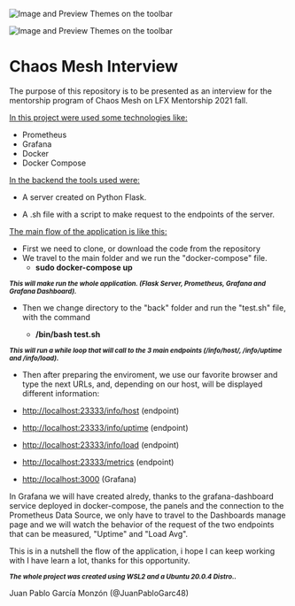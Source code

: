 
![Image and Preview Themes on the toolbar](https://cdn-images-1.medium.com/fit/t/1600/480/0*W_0hjvwqxUuWvosc) 

![Image and Preview Themes on the toolbar](https://encrypted-tbn0.gstatic.com/images?q=tbn:ANd9GcSFYNjfqzX8R4mlKur-K_NLR5BPxKX6gkf7rvbR8mQ4Cv8Fw-M3wgdgbYIL2KCGesyelvM&usqp=CAU)   
# Chaos Mesh Interview
The purpose of this repository is to be presented as an interview for the mentorship program of Chaos Mesh on LFX Mentorship 2021 fall. 


<u>In this project were used some technologies like:</u> 
* Prometheus 
* Grafana
* Docker
* Docker Compose 

<u>In the backend the tools used were:</u>
* A server created on Python Flask.

* A .sh file with a script to make request to the endpoints of the server. 

<u>The main flow of the application is like this:</u>
* First we need to clone, or download the code from the repository
* We travel to the main folder and we run the "docker-compose" file.
    * **sudo docker-compose up**

***<small>This will make run the whole application. (Flask Server, Prometheus, Grafana and Grafana Dashboard).</small>***

* Then we change directory to the "back" folder and run the "test.sh" file, with the command

    * **/bin/bash test.sh**

***<small>This will run a while loop that will call to the 3 main endpoints (/info/host/, /info/uptime and /info/load).</small>***

* Then after preparing the enviroment, we use our favorite browser and type the next URLs, and, depending on our host, will be displayed different information:
* [http://localhost:23333/info/host](http://localhost:23333/info/host) (endpoint)

* [http://localhost:23333/info/uptime](http://localhost:23333/info/uptime) (endpoint)

* [http://localhost:23333/info/load](http://localhost:23333/info/load) (endpoint)
* [http://localhost:23333/metrics](http://localhost:23333/metrics) (endpoint)
* [http://localhost:3000](http://localhost:3000 (Grafana)) (Grafana)

In Grafana we will have created alredy, thanks to the grafana-dashboard service deployed in docker-compose, the panels and the connection to the Prometheus Data Source, we only have to travel to the Dashboards manage page and we will watch the behavior of the request of the two endpoints that can be measured, "Uptime" and "Load Avg".


This is in a nutshell the flow of the application, i hope I can keep working with I have learn a lot, thanks for this opportunity. 

***<small>The whole project was created using WSL2 and a Ubuntu 20.0.4 Distro..</small>***

Juan Pablo García Monzón (@JuanPabloGarc48)
